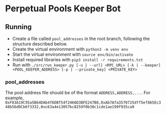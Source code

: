 # Perpetual Pools Keeper Bot

## Running
- Create a file called `pool_addresses` in the root branch, following the structure described below.
- Create the virtual environment with `python3 -m venv env`
- Start the virtual environment with `source env/bin/activate`
- Install required libraries with `pip3 install -r requirements.txt`
- Run with `./src/run_keeper.py [-u | --url] <RPC_URL> [-k | --keeper] <POOL_KEEPER_ADDRESS> [-p | --private_key] <PRIVATE_KEY>`

### pool_addresses
The pool address file should be of the format `ADDRESS,ADDRESS,...`.
For example, `0xF83A19C95a5B64DAb4f6DBf54f2466D3BFE247B8,0xAb7Afa3570725dff5ef865Ec348b56dDCb6f3332,0xc63a4e13057bc8259f0b30c1cde1ae199f935ca9`
